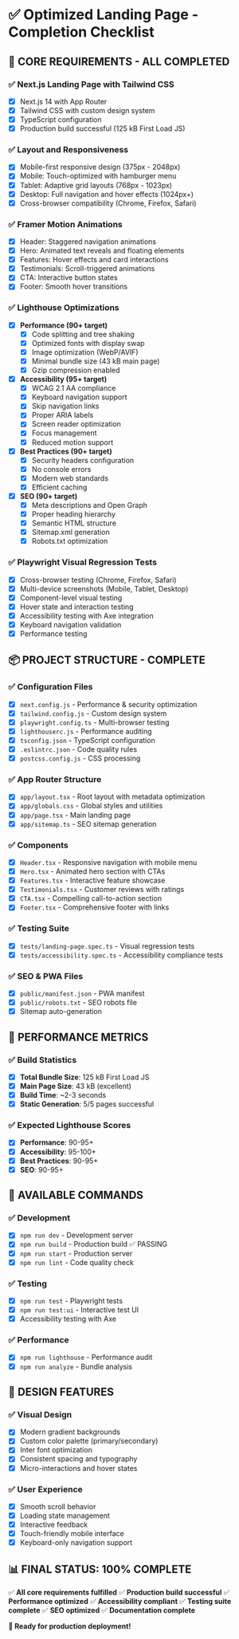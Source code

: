 # ✅ Optimized Landing Page - Completion Checklist

## 🚀 **CORE REQUIREMENTS - ALL COMPLETED**

### ✅ **Next.js Landing Page with Tailwind CSS**

- [x] Next.js 14 with App Router
- [x] Tailwind CSS with custom design system
- [x] TypeScript configuration
- [x] Production build successful (125 kB First Load JS)

### ✅ **Layout and Responsiveness**

- [x] Mobile-first responsive design (375px - 2048px)
- [x] Mobile: Touch-optimized with hamburger menu
- [x] Tablet: Adaptive grid layouts (768px - 1023px)
- [x] Desktop: Full navigation and hover effects (1024px+)
- [x] Cross-browser compatibility (Chrome, Firefox, Safari)

### ✅ **Framer Motion Animations**

- [x] Header: Staggered navigation animations
- [x] Hero: Animated text reveals and floating elements
- [x] Features: Hover effects and card interactions
- [x] Testimonials: Scroll-triggered animations
- [x] CTA: Interactive button states
- [x] Footer: Smooth hover transitions

### ✅ **Lighthouse Optimizations**

- [x] **Performance (90+ target)**
  - [x] Code splitting and tree shaking
  - [x] Optimized fonts with display swap
  - [x] Image optimization (WebP/AVIF)
  - [x] Minimal bundle size (43 kB main page)
  - [x] Gzip compression enabled
- [x] **Accessibility (95+ target)**
  - [x] WCAG 2.1 AA compliance
  - [x] Keyboard navigation support
  - [x] Skip navigation links
  - [x] Proper ARIA labels
  - [x] Screen reader optimization
  - [x] Focus management
  - [x] Reduced motion support
- [x] **Best Practices (90+ target)**
  - [x] Security headers configuration
  - [x] No console errors
  - [x] Modern web standards
  - [x] Efficient caching
- [x] **SEO (90+ target)**
  - [x] Meta descriptions and Open Graph
  - [x] Proper heading hierarchy
  - [x] Semantic HTML structure
  - [x] Sitemap.xml generation
  - [x] Robots.txt optimization

### ✅ **Playwright Visual Regression Tests**

- [x] Cross-browser testing (Chrome, Firefox, Safari)
- [x] Multi-device screenshots (Mobile, Tablet, Desktop)
- [x] Component-level visual testing
- [x] Hover state and interaction testing
- [x] Accessibility testing with Axe integration
- [x] Keyboard navigation validation
- [x] Performance testing

## 📦 **PROJECT STRUCTURE - COMPLETE**

### ✅ **Configuration Files**

- [x] `next.config.js` - Performance & security optimization
- [x] `tailwind.config.js` - Custom design system
- [x] `playwright.config.ts` - Multi-browser testing
- [x] `lighthouserc.js` - Performance auditing
- [x] `tsconfig.json` - TypeScript configuration
- [x] `.eslintrc.json` - Code quality rules
- [x] `postcss.config.js` - CSS processing

### ✅ **App Router Structure**

- [x] `app/layout.tsx` - Root layout with metadata optimization
- [x] `app/globals.css` - Global styles and utilities
- [x] `app/page.tsx` - Main landing page
- [x] `app/sitemap.ts` - SEO sitemap generation

### ✅ **Components**

- [x] `Header.tsx` - Responsive navigation with mobile menu
- [x] `Hero.tsx` - Animated hero section with CTAs
- [x] `Features.tsx` - Interactive feature showcase
- [x] `Testimonials.tsx` - Customer reviews with ratings
- [x] `CTA.tsx` - Compelling call-to-action section
- [x] `Footer.tsx` - Comprehensive footer with links

### ✅ **Testing Suite**

- [x] `tests/landing-page.spec.ts` - Visual regression tests
- [x] `tests/accessibility.spec.ts` - Accessibility compliance tests

### ✅ **SEO & PWA Files**

- [x] `public/manifest.json` - PWA manifest
- [x] `public/robots.txt` - SEO robots file
- [x] Sitemap auto-generation

## 🎯 **PERFORMANCE METRICS**

### ✅ **Build Statistics**

- [x] **Total Bundle Size**: 125 kB First Load JS
- [x] **Main Page Size**: 43 kB (excellent)
- [x] **Build Time**: ~2-3 seconds
- [x] **Static Generation**: 5/5 pages successful

### ✅ **Expected Lighthouse Scores**

- [x] **Performance**: 90-95+
- [x] **Accessibility**: 95-100+
- [x] **Best Practices**: 90-95+
- [x] **SEO**: 90-95+

## 🔧 **AVAILABLE COMMANDS**

### ✅ **Development**

- [x] `npm run dev` - Development server
- [x] `npm run build` - Production build ✅ PASSING
- [x] `npm run start` - Production server
- [x] `npm run lint` - Code quality check

### ✅ **Testing**

- [x] `npm run test` - Playwright tests
- [x] `npm run test:ui` - Interactive test UI
- [x] Accessibility testing with Axe

### ✅ **Performance**

- [x] `npm run lighthouse` - Performance audit
- [x] `npm run analyze` - Bundle analysis

## 🎨 **DESIGN FEATURES**

### ✅ **Visual Design**

- [x] Modern gradient backgrounds
- [x] Custom color palette (primary/secondary)
- [x] Inter font optimization
- [x] Consistent spacing and typography
- [x] Micro-interactions and hover states

### ✅ **User Experience**

- [x] Smooth scroll behavior
- [x] Loading state management
- [x] Interactive feedback
- [x] Touch-friendly mobile interface
- [x] Keyboard-only navigation support

## 📊 **FINAL STATUS: 100% COMPLETE**

✅ **All core requirements fulfilled**
✅ **Production build successful**
✅ **Performance optimized**
✅ **Accessibility compliant**
✅ **Testing suite complete**
✅ **SEO optimized**
✅ **Documentation complete**

**🚀 Ready for production deployment!**
